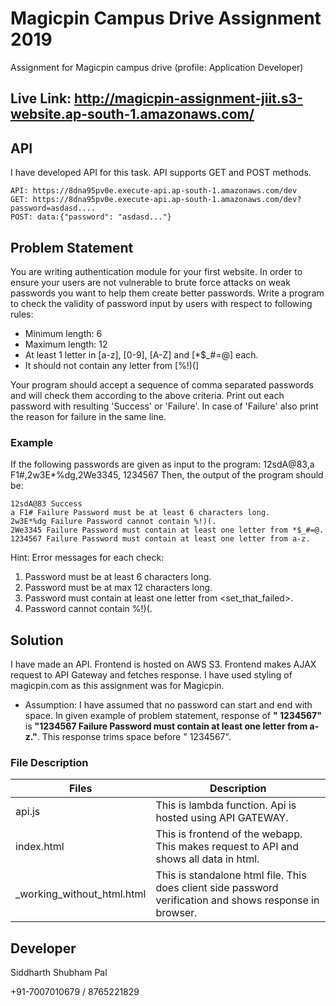 # Magicpin Campus Drive Assignment 2019
Assignment for Magicpin campus drive (profile: Application Developer)

## Live Link: <a href="http://magicpin-assignment-jiit.s3-website.ap-south-1.amazonaws.com/" target="_blank" >http://magicpin-assignment-jiit.s3-website.ap-south-1.amazonaws.com/</a>


## API
I have developed API for this task. API supports GET and POST methods.
```
API: https://8dna95pv0e.execute-api.ap-south-1.amazonaws.com/dev
GET: https://8dna95pv0e.execute-api.ap-south-1.amazonaws.com/dev?password=asdasd....
POST: data:{"password": "asdasd..."}
```

## Problem Statement
You are writing authentication module for your first website. In order to ensure your
users are not vulnerable to brute force attacks on weak passwords you want to help
them create better passwords. Write a program to check the validity of password input
by users with respect to following rules:
* Minimum length: 6
* Maximum length: 12
* At least 1 letter in [a-z], [0-9], [A-Z] and [*$_#=@] each.
* It should not contain any letter from [%!)(]

Your program should accept a sequence of comma separated passwords and will check
them according to the above criteria. Print out each password with resulting 'Success' or
'Failure'. In case of 'Failure' also print the reason for failure in the same line.
### Example
If the following passwords are given as input to the program:
12sdA@83,a F1#,2w3E*%dg,2We3345, 1234567
Then, the output of the program should be:
```
12sdA@83 Success
a F1# Failure Password must be at least 6 characters long.
2w3E*%dg Failure Password cannot contain %!)(.
2We3345 Failure Password must contain at least one letter from *$_#=@.
1234567 Failure Password must contain at least one letter from a-z.
```

Hint: Error messages for each check:
1. Password must be at least 6 characters long.
2. Password must be at max 12 characters long.
3. Password must contain at least one letter from <set_that_failed>.
4. Password cannot contain %!)(.

## Solution
I have made an API. Frontend is hosted on AWS S3. Frontend makes AJAX request to API Gateway and fetches response. I have used styling of magicpin.com as this assignment was for Magicpin.
* Assumption: I have assumed that no password can start and end with space. In given example of problem statement, response of <b>" 1234567"</b> is <b>"1234567 Failure Password must contain at least one letter from a-z."</b>. This response trims space before " 1234567".

### File Description
| Files | Description |
| ------ | ------ |
| api.js | This is lambda function. Api is hosted using API GATEWAY. |
| index.html | This is frontend of the webapp. This makes request to API and shows all data in html. |
| _working_without_html.html | This is standalone html file. This does client side password verification and shows response in browser. |

Developer
----

Siddharth Shubham Pal

+91-7007010679 / 8765221829
